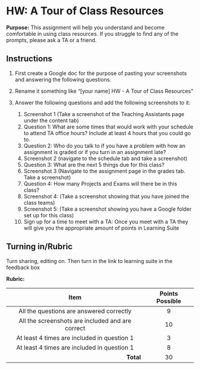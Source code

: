 #  HW: A Tour of Class Resources

**Purpose:** This assignment will help you understand and become comfortable in using class resources. If you struggle to find any of the prompts, please ask a TA or a friend.

## Instructions
1. First create a Google doc for the purpose of pasting your screenshots and answering the following questions. 

2. Rename it something like “[your name] HW - A Tour of Class Resources”

3. Answer the following questions and add the following screenshots to it: 
   1. Screenshot 1 (Take a screenshot of the Teaching Assistants page under the content tab)
   2. Question 1: What are some times that would work with your schedule to attend TA office hours? Include at least 4 hours that you could go to. 
   3. Question 2: Who do you talk to if you have a problem with how an assignment is graded or if you turn in an assignment late? 
   4. Screenshot 2 (navigate to the schedule tab and take a screenshot)
   5. Question 3: What are the next 5 things due for this class? 
   6. Screenshot 3 (Navigate to the assignment page in the grades tab. Take a screenshot)
   7. Question 4: How many Projects and Exams will there be in this class? 
   8. Screenshot 4: (Take a screenshot showing that you have joined the class teams)
   9. Screenshot 5: (Take a screenshot showing you have a Google folder set up for this class)
   10. Sign up for a time to meet with a TA:
   Once you meet with a TA they will give you the appropriate amount of points in Learning Suite












## Turning in/Rubric
Turn sharing, editing on. Then turn in the link to learning suite in the feedback box

**Rubric:**

|                       Item                       | Points Possible |
|:------------------------------------------------:|:---------------:|
|     All the questions are answered correctly     |        9        |
| All the screenshots are included and are correct |       10        |
|   At least 4 times are included in question 1    |        3        |
|   At least 4 times are included in question 1    |        8        |
|  <div style="text-align: right">**Total**</div>  |       30        |
